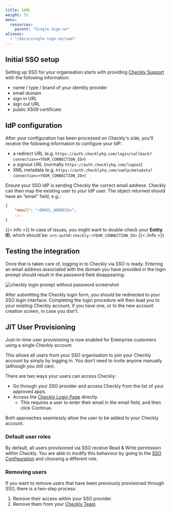 ```yaml
---
title: SAML
weight: 55
menu:
  resources:
    parent: "Single Sign-on"
aliases:
  - "/docs/single-sign-on/saml"
---
```


## Initial SSO setup

Setting up SSO for your organisation starts with providing [Checkly Support](mailto:support@checklyhq.com) with the following information:

- name / type / brand of your identity provider
- email domain
- sign in URL
- sign out URL
- public X509 certificate

## IdP configuration

After your configuration has been processed on Checkly's side, you'll receive the following information to configure your IdP:

- a redirect URL (e.g. `https://auth.checklyhq.com/login/callback?connection=<YOUR_CONNECTION_ID>`)
- a signout URL (normally `https://auth.checklyhq.com/logout`)
- XML metadata (e.g. `https://auth.checklyhq.com/samlp/metadata?connection=<YOUR_CONNECTION_ID>`)

Ensure your SSO IdP is sending Checkly the correct email address. Checkly can then map the existing user to your IdP user. The object returned should have an “email” field, e.g.:

```json
{
	"email": "<EMAIL_ADDRESS>",
	...
}
```

{{< info >}}
In case of issues, you might want to double-check your **Entity ID**, which should be: `urn:auth0:checkly:<YOUR_CONNECTION_ID>`
{{< /info >}}

## Testing the integration

Once that is taken care of, logging in to Checkly via SSO is ready. Entering an email address associated with the domain you have provided in the login prompt should result in the password field disappearing:

![checkly login prompt without password screenshot](/docs/images/single-sign-on/checkly-login-prompt-sso.png)

After submitting the Checkly login form, you should be redirected to your SSO login interface. Completing the login procedure will then lead you to your existing Checkly account, if you have one, or to the new account creation screen, in case you don't.

## JIT User Provisioning

Just-in-time user provisioning is now enabled for Enterprise customers using a single Checkly account.

This allows all users from your SSO organisation to join your Checkly account by simply by logging in. You don’t need to invite anyone manually (although you still can).

There are two ways your users can access Checkly:

- Go through your SSO provider and access Checkly from the list of your approved apps.
- Access the [Checkly Login Page](https://app.checklyhq.com/) directly.
  - This requires a user to enter their email in the email field, and then click Continue.

Both approaches seamlessly allow the user to be added to your Checkly account.

### Default user roles

By default, all users provisioned via SSO receive Read & Write permission within Checkly. You are able to modify this behaviour by going to the [SSO Configuration](https://app.checklyhq.com/settings/account/sso-saml) and choosing a different role.

### Removing users

If you want to remove users that have been previously provisioned through SSO, there is a two-step process:

1. Remove their access within your SSO provider.
2. Remove them from your [Checkly Team](https://app.checklyhq.com/settings/account/team).
